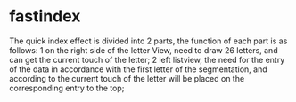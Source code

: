 # fastindex
  The quick index effect is divided into 2 parts, the function of each part is as follows:  1 on the right side of the letter View, need to draw 26 letters, and can get the current touch of the letter;  2 left listview, the need for the entry of the data in accordance with the first letter of the segmentation, and according to the current touch of the letter will be placed on the corresponding entry to the top;
